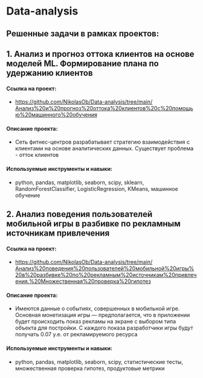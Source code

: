 # Data-analysis
## Решенные задачи в рамках проектов:
## 1. Анализ и прогноз оттока клиентов на основе моделей ML. Формирование плана по удержанию клиентов
#### Сcылка на проект: 
- <https://github.com/NikolasOb/Data-analysis/tree/main/Анализ%20и%20прогноз%20оттока%20клиентов%20с%20помощью%20машинного%20обучения>
#### Описание проекта: 
- Сеть фитнес-центров разрабатывает стратегию взаимодействия с клиентами на основе аналитических данных. Существует проблема - отток клиентов
#### Используемые инструменты и навыки: 
- python, pandas, matplotlib, seaborn, scipy, sklearn, RandomForestClassifier, LogisticRegression, KMeans, машинное обучение

## 2. Анализ поведения пользователей мобильной игры в разбивке по рекламным источникам привлечения
#### Сcылка на проект:
- <https://github.com/NikolasOb/Data-analysis/tree/main/Анализ%20поведения%20пользователей%20мобильной%20игры%20в%20разбивке%20по%20рекламным%20источникам%20привлечения.%20Множественная%20проверка%20гипотез>
#### Описание проекта: 
- Имеются данные о событиях, совершенных в мобильной игре. Основная монетизация игры — предполагается, что в приложении будет происходить показ рекламы на экране с выбором типа объекта для постройки. С каждого показа разработчики игры будут получать 0.07 у.е. от рекламируемого ресурса
#### Используемые инструменты и навыки: 
- python, pandas, matplotlib, seaborn, scipy, статистические тесты, множественная проверка гипотез, продуктовые метрики
